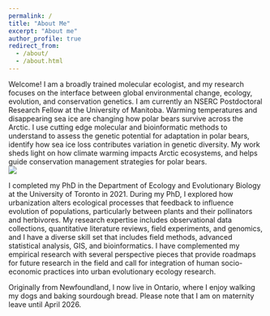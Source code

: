 ```yaml
---
permalink: /
title: "About Me"
excerpt: "About me"
author_profile: true
redirect_from: 
  - /about/
  - /about.html
---
```


Welcome! I am a broadly trained molecular ecologist, and my research focuses on the interface between global environmental change, ecology, evolution, and conservation genetics. 
I am currently an NSERC Postdoctoral Research Fellow at the University of Manitoba. Warming temperatures and disappearing sea ice are changing how polar bears survive across the Arctic. I use cutting edge molecular and bioinformatic methods to understand to assess the genetic potential for adaptation in polar bears, identify how sea ice loss contributes variation in genetic diversity. My work sheds light on how climate warming impacts Arctic ecosystems, and helps guide conservation management strategies for polar bears. <br/><img src='/images/Triplets.jpg'>

I completed my PhD in the Department of Ecology and Evolutionary Biology at the University of Toronto in 2021. During my PhD, I explored how urbanization alters ecological processes that feedback to influence evolution of populations, particularly between plants and their pollinators and herbivores. My research expertise includes observational data collections, quantitative literature reviews, field experiments, and genomics, and I have a diverse skill set that includes field methods, advanced statistical analysis, GIS, and bioinformatics. I have complemented my empirical research with several perspective pieces that provide roadmaps for future research in the field and call for integration of human socio-economic practices into urban evolutionary ecology research. 

Originally from Newfoundland, I now live in Ontario, where I enjoy walking my dogs and baking sourdough bread. Please note that I am on maternity leave until April 2026.
